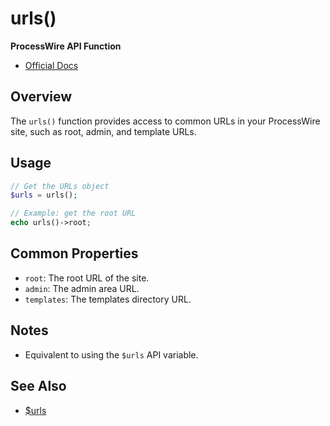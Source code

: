 # urls()

**ProcessWire API Function**

- [Official Docs](https://processwire.com/api/ref/urls/)

## Overview

The `urls()` function provides access to common URLs in your ProcessWire site, such as root, admin, and template URLs.

## Usage

```php
// Get the URLs object
$urls = urls();

// Example: get the root URL
echo urls()->root;
```

## Common Properties
- `root`: The root URL of the site.
- `admin`: The admin area URL.
- `templates`: The templates directory URL.

## Notes
- Equivalent to using the `$urls` API variable.

## See Also
- [$urls](./urls-variable.md)

